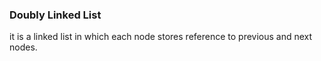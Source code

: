 ### Doubly Linked List

it is a linked list in which each node stores 
reference to previous and next nodes.